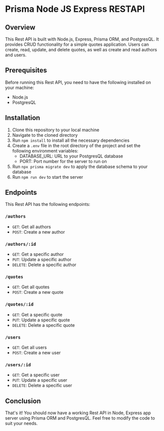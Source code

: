 # Prisma Node JS Express RESTAPI

## Overview
This Rest API is built with Node.js, Express, Prisma ORM, and PostgresQL. It provides CRUD functionality for a simple quotes application. Users can create, read, update, and delete quotes, as well as create and read authors and users.

## Prerequisites
Before running this Rest API, you need to have the following installed on your machine:
- Node.js
- PostgresQL

## Installation
1. Clone this repository to your local machine
2. Navigate to the cloned directory
3. Run `npm install` to install all the necessary dependencies
4. Create a `.env` file in the root directory of the project and set the following environment variables:
   - DATABASE_URL: URL to your PostgresQL database
   - PORT: Port number for the server to run on
5. Run `npx prisma migrate dev` to apply the database schema to your database
6. Run `npm run dev` to start the server

## Endpoints
This Rest API has the following endpoints:

### `/authors`
- `GET`: Get all authors
- `POST`: Create a new author

### `/authors/:id`
- `GET`: Get a specific author
- `PUT`: Update a specific author
- `DELETE`: Delete a specific author

### `/quotes`
- `GET`: Get all quotes
- `POST`: Create a new quote

### `/quotes/:id`
- `GET`: Get a specific quote
- `PUT`: Update a specific quote
- `DELETE`: Delete a specific quote

### `/users`
- `GET`: Get all users
- `POST`: Create a new user

### `/users/:id`
- `GET`: Get a specific user
- `PUT`: Update a specific user
- `DELETE`: Delete a specific user

## Conclusion
That's it! You should now have a working Rest API in Node, Express app server using Prisma ORM and PostgresQL. Feel free to modify the code to suit your needs.
